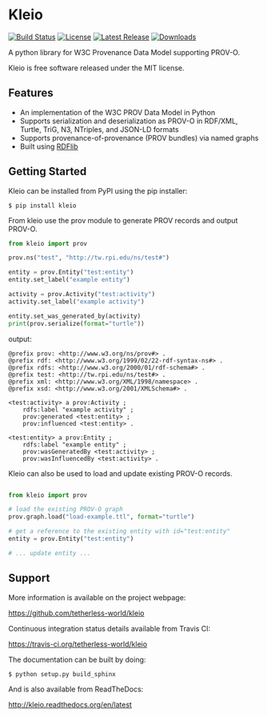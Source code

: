 Kleio
=====

[![Build Status](https://travis-ci.org/tetherless-world/kleio.svg?branch=master)](https://travis-ci.org/tetherless-world/kleio) [![License](http://img.shields.io/badge/license-MIT-brightgreen.svg)](https://github.com/tetherless-world/kleio/blob/master/LICENSE) [![Latest Release](https://badge.fury.io/py/kleio.svg)](http://badge.fury.io/py/kleio) [![Downloads](https://pypip.in/download/kleio/badge.svg)](https://pypi.python.org/pypi/kleio/)

A python library for W3C Provenance Data Model supporting PROV-O.

Kleio is free software released under the MIT license.

Features
--------

* An implementation of the W3C PROV Data Model in Python
* Supports serialization and deserialization as PROV-O in RDF/XML, Turtle, TriG, N3, NTriples, and JSON-LD formats
* Supports provenance-of-provenance (PROV bundles) via named graphs
* Built using [RDFlib](https://github.com/RDFLib/rdflib)

Getting Started
---------------

Kleio can be installed from PyPI using the pip installer:

    $ pip install kleio

From kleio use the prov module to generate PROV records and output PROV-O.

```python
from kleio import prov

prov.ns("test", "http://tw.rpi.edu/ns/test#")

entity = prov.Entity("test:entity")
entity.set_label("example entity")

activity = prov.Activity("test:activity")
activity.set_label("example activity")

entity.set_was_generated_by(activity)
print(prov.serialize(format="turtle"))
```
output:

```
@prefix prov: <http://www.w3.org/ns/prov#> .
@prefix rdf: <http://www.w3.org/1999/02/22-rdf-syntax-ns#> .
@prefix rdfs: <http://www.w3.org/2000/01/rdf-schema#> .
@prefix test: <http://tw.rpi.edu/ns/test#> .
@prefix xml: <http://www.w3.org/XML/1998/namespace> .
@prefix xsd: <http://www.w3.org/2001/XMLSchema#> .

<test:activity> a prov:Activity ;
    rdfs:label "example activity" ;
    prov:generated <test:entity> ;
    prov:influenced <test:entity> .

<test:entity> a prov:Entity ;
    rdfs:label "example entity" ;
    prov:wasGeneratedBy <test:activity> ;
    prov:wasInfluencedBy <test:activity> .
```

Kleio can also be used to load and update existing PROV-O records.

```python

from kleio import prov

# load the existing PROV-O graph
prov.graph.load("load-example.ttl", format="turtle")

# get a reference to the existing entity with id="test:entity"
entity = prov.Entity("test:entity")

# ... update entity ...
```

Support
-------

More information is available on the project webpage:

https://github.com/tetherless-world/kleio

Continuous integration status details available from Travis CI:

https://travis-ci.org/tetherless-world/kleio

The documentation can be built by doing:

    $ python setup.py build_sphinx

And is also available from ReadTheDocs:

http://kleio.readthedocs.org/en/latest